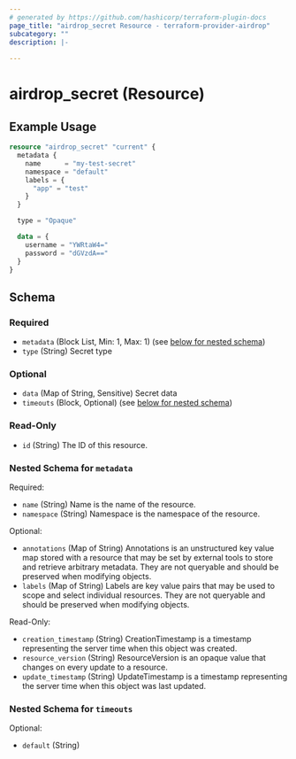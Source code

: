 ```yaml
---
# generated by https://github.com/hashicorp/terraform-plugin-docs
page_title: "airdrop_secret Resource - terraform-provider-airdrop"
subcategory: ""
description: |-
  
---
```


# airdrop_secret (Resource)



## Example Usage

```terraform
resource "airdrop_secret" "current" {
  metadata {
    name      = "my-test-secret"
    namespace = "default"
    labels = {
      "app" = "test"
    }
  }

  type = "Opaque"

  data = {
    username = "YWRtaW4="
    password = "dGVzdA=="
  }
}
```

<!-- schema generated by tfplugindocs -->
## Schema

### Required

- `metadata` (Block List, Min: 1, Max: 1) (see [below for nested schema](#nestedblock--metadata))
- `type` (String) Secret type

### Optional

- `data` (Map of String, Sensitive) Secret data
- `timeouts` (Block, Optional) (see [below for nested schema](#nestedblock--timeouts))

### Read-Only

- `id` (String) The ID of this resource.

<a id="nestedblock--metadata"></a>
### Nested Schema for `metadata`

Required:

- `name` (String) Name is the name of the resource.
- `namespace` (String) Namespace is the namespace of the resource.

Optional:

- `annotations` (Map of String) Annotations is an unstructured key value map stored with a resource that may be set by external tools to store and retrieve arbitrary metadata. They are not queryable and should be preserved when modifying objects.
- `labels` (Map of String) Labels are key value pairs that may be used to scope and select individual resources. They are not queryable and should be preserved when modifying objects.

Read-Only:

- `creation_timestamp` (String) CreationTimestamp is a timestamp representing the server time when this object was created.
- `resource_version` (String) ResourceVersion is an opaque value that changes on every update to a resource.
- `update_timestamp` (String) UpdateTimestamp is a timestamp representing the server time when this object was last updated.


<a id="nestedblock--timeouts"></a>
### Nested Schema for `timeouts`

Optional:

- `default` (String)
